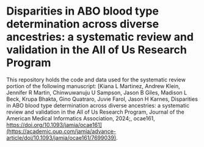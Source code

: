 # Disparities in ABO blood type determination across diverse ancestries: a systematic review and validation in the All of Us Research Program

This repository holds the code and data used for the systematic review portion of the following manuscript: [Kiana L Martinez, Andrew Klein, Jennifer R Martin, Chinwuwanuju U Sampson, Jason B Giles, Madison L Beck, Krupa Bhakta, Gino Quatraro, Juvie Farol, Jason H Karnes, Disparities in ABO blood type determination across diverse ancestries: a systematic review and validation in the All of Us Research Program, Journal of the American Medical Informatics Association, 2024;, ocae161, https://doi.org/10.1093/jamia/ocae161](https://academic.oup.com/jamia/advance-article/doi/10.1093/jamia/ocae161/7699039).
